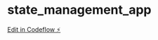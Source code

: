# state_management_app

[Edit in Codeflow ⚡️](https://stackblitz.com/~/github.com/kumar007ambi/state_management_app)